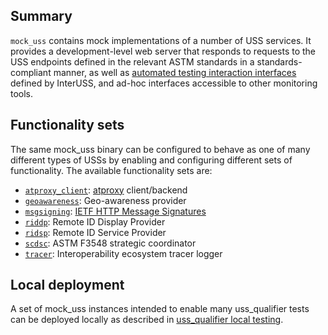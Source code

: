 ## Summary

`mock_uss` contains mock implementations of a number of USS services.  It
provides a development-level web server that responds to requests to the USS
endpoints defined in the relevant ASTM standards in a standards-compliant
manner, as well as
[automated testing interaction interfaces](https://github.com/interuss/automated_testing_interfaces)
defined by InterUSS, and ad-hoc interfaces accessible to other monitoring
tools.

## Functionality sets

The same mock_uss binary can be configured to behave as one of many different
types of USSs by enabling and configuring different sets of functionality.
The available functionality sets are:

* [`atproxy_client`](atproxy_client): [atproxy](../atproxy) client/backend
* [`geoawareness`](geoawareness): Geo-awareness provider
* [`msgsigning`](msgsigning): [IETF HTTP Message Signatures](https://datatracker.ietf.org/doc/draft-ietf-httpbis-message-signatures/)
* [`riddp`](riddp): Remote ID Display Provider
* [`ridsp`](ridsp): Remote ID Service Provider
* [`scdsc`](scdsc): ASTM F3548 strategic coordinator
* [`tracer`](tracer): Interoperability ecosystem tracer logger


## Local deployment

A set of mock_uss instances intended to enable many uss_qualifier tests can be deployed locally as described in [uss_qualifier local testing](../uss_qualifier/local_testing.md).
